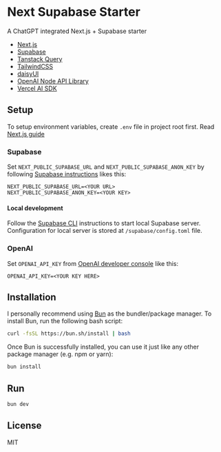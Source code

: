 # Next Supabase Starter

A ChatGPT integrated Next.js + Supabase starter

- [Next.js](https://nextjs.org/)
- [Supabase](https://supabase.com/)
- [Tanstack Query](https://tanstack.com/query)
- [TailwindCSS](https://tailwindcss.com/)
- [daisyUI](https://daisyui.com/)
- [OpenAI Node API Library](https://www.npmjs.com/package/openai)
- [Vercel AI SDK](https://www.npmjs.com/package/ai)

## Setup

To setup environment variables, create `.env` file in project root first. Read [Next.js guide](https://nextjs.org/docs/pages/building-your-application/configuring/environment-variables)

### Supabase

Set `NEXT_PUBLIC_SUPABASE_URL` and `NEXT_PUBLIC_SUPABASE_ANON_KEY` by following [Supabase instructions](https://supabase.com/docs/guides/getting-started/quickstarts/nextjs) likes this:

```
NEXT_PUBLIC_SUPABASE_URL=<YOUR URL>
NEXT_PUBLIC_SUPABASE_ANON_KEY=<YOUR KEY>
```

#### Local development

Follow the [Supabase CLI](https://supabase.com/docs/guides/cli/getting-started) instructions to start local Supabase server. Configuration for local server is stored at `/supabase/config.toml` file.

### OpenAI

Set `OPENAI_API_KEY` from [OpenAI developer console](https://platform.openai.com/account/api-keys) like this:

```
OPENAI_API_KEY=<YOUR KEY HERE>
```

## Installation

I personally recommend using [Bun](https://bun.sh/) as the bundler/package manager. To install Bun, run the following bash script:

```bash
curl -fsSL https://bun.sh/install | bash
```

Once Bun is successfully installed, you can use it just like any other package manager (e.g. npm or yarn):

```bash
bun install
```

## Run

```bash
bun dev
```

## License

MIT
